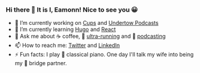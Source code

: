 ### Hi there 👋 It is I, Eamonn! Nice to see you 😀

- 🔭 I’m currently working on [Cups](https://cupsespressocafe.com/) and [Undertow Podcasts](https://eamonncottrell.com/creative_undertow)
- 🌱 I’m currently learning [Hugo](https://gohugo.io/) and [React](https://reactjs.org/)
- 💬 Ask me about :coffee: coffee, :running: [ultra-running](https://www.strava.com/athletes/24426538) and :microphone: [podcasting](https://eamonncottrell.com/creative_undertow)
- 📫 How to reach me: [Twitter](https://twitter.com/EamonnCottrell) and [LinkedIn](https://www.linkedin.com/in/eamonncottrell/)
- ⚡ Fun facts: I play :musical_keyboard: classical piano. One day I'll talk my wife into being my :flower_playing_cards: bridge partner.
<!--
**sieis/sieis** is a ✨ _special_ ✨ repository because its `README.md` (this file) appears on your GitHub profile.

Here are some ideas to get you started:

- 

- 👯 I’m looking to collaborate on ...
- 🤔 I’m looking for help with ...

- 📫 How to reach me: ...
- 😄 Pronouns: ...
- ⚡ Fun fact: ...
-->

